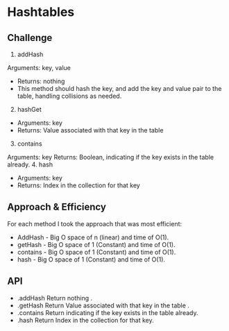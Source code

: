 # Hashtables
## Challenge

1. addHash

Arguments: key, value
- Returns: nothing
- This method should hash the key, and add the key and value pair to the table, handling collisions as needed.
2. hashGet
- Arguments: key
- Returns: Value associated with that key in the table
3. contains

Arguments: key
Returns: Boolean, indicating if the key exists in the table already.
4. hash

- Arguments: key
- Returns: Index in the collection for that key

## Approach & Efficiency
For each method I took the approach that was most efficient:
- AddHash - Big O space of n (linear) and time of O(1).
- getHash - Big O space of 1 (Constant) and time of O(1).
- contains - Big O space of 1 (Constant) and time of O(1).
- hash - Big O space of 1 (Constant) and time of O(1).

## API
* .addHash Return nothing .
* .getHash Return Value associated with that key in the table .
* .contains Return indicating if the key exists in the table already.
* .hash Return Index in the collection for that key.


